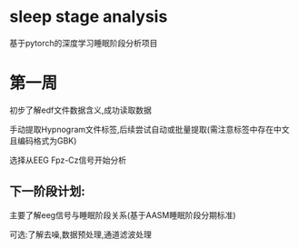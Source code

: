 # sleep stage analysis
 基于pytorch的深度学习睡眠阶段分析项目
# 第一周
初步了解edf文件数据含义,成功读取数据

手动提取Hypnogram文件标签,后续尝试自动或批量提取(需注意标签中存在中文且编码格式为GBK)

选择从EEG Fpz-Cz信号开始分析

## 下一阶段计划:
主要了解eeg信号与睡眠阶段关系(基于AASM睡眠阶段分期标准)

可选:了解去噪,数据预处理,通道滤波处理
